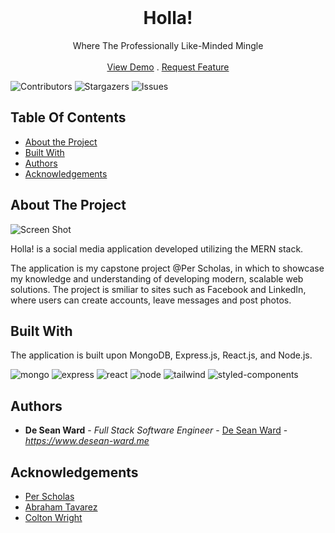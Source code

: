 <br/>
<p align="center">


  <h1 align="center">Holla!</h3>

  <p align="center">
    Where The Professionally Like-Minded Mingle
    <br/>
    <br/>
    <a href="https://holla-vqnd.onrender.com/">View Demo</a>
    .
    <a href="https://github.com/deseanward/PS-Capstone/issues">Request Feature</a>
  </p>
</p>

![Contributors](https://img.shields.io/github/contributors/deseanward/PS-Capstone?color=dark-green) ![Stargazers](https://img.shields.io/github/stars/deseanward/PS-Capstone?style=social) ![Issues](https://img.shields.io/github/issues/deseanward/PS-Capstone) 

## Table Of Contents


* [About the Project](#about-the-project)
* [Built With](#built-with)
* [Authors](#authors)
* [Acknowledgements](#acknowledgements)

## About The Project

![Screen Shot](https://github.com/deseanward/PS-Capstone/assets/139034534/97af0333-6a56-4f2a-ae15-f111c1c1d1b8)

Holla! is a social media application developed utilizing the MERN stack. 

The application is my capstone project @Per Scholas, in which to showcase my knowledge and understanding of developing modern, scalable web solutions.
The project is smiliar to sites such as Facebook and LinkedIn, where users can create accounts, leave messages and post photos.



## Built With

The application is built upon MongoDB, Express.js, React.js, and Node.js. 

![mongo](https://github.com/deseanward/PS-Capstone/assets/139034534/4fbaf051-77db-42bb-9de8-927f2b0ba564)
![express](https://github.com/deseanward/PS-Capstone/assets/139034534/4ab37a82-8541-4cc4-a9f3-1aaee9d07146)
![react](https://github.com/deseanward/PS-Capstone/assets/139034534/9dce6126-c414-4399-82cb-67b32319f665)
![node](https://github.com/deseanward/PS-Capstone/assets/139034534/75765da7-b173-4fba-991c-c1f2555d6010)
![tailwind](https://github.com/deseanward/PS-Capstone/assets/139034534/2e5d8e8e-732b-474e-8ded-2200b880ad4e)
![styled-components](https://github.com/deseanward/PS-Capstone/assets/139034534/4ab3ef67-00d5-4730-a7b8-7d71ee79aa1c)



## Authors


* **De Sean Ward** - *Full Stack Software Engineer* - [De Sean Ward](https://www.desean-ward.me) - *https://www.desean-ward.me*

## Acknowledgements

* [Per Scholas](https://perscholas.org)
* [Abraham Tavarez]()
* [Colton Wright]()

